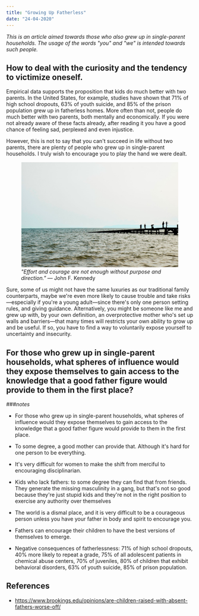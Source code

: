 ```yaml
---
title: "Growing Up Fatherless"
date: "24-04-2020"
---
```


*This is an article aimed towards those who also grew up in single-parent households. The usage of the words "you" and "we" is intended towards such people.*

## How to deal with the curiosity and the tendency to victimize oneself. 

Empirical data supports the proposition that kids do much better with two parents. In the United States, for example, studies have shown that 71% of high school dropouts, 63% of youth suicide, and 85% of the prison population grew up in fatherless homes. More often than not, people do much better with two parents, both mentally and economically. If you were not already aware of these facts already, after reading it you have a good chance of feeling sad, perplexed and even injustice.

However, this is not to say that you can't succeed in life without two parents, there are plenty of people who grew up in single-parent households. I truly wish to encourage you to play the hand we were dealt.

<figure><img src="https://raw.githubusercontent.com/masayaShinoda/photography/master/src/assets/images/fulls/05.jpg" alt="Seas of southern Cambodia"></img><figcaption><i>"Effort and courage are not enough without purpose and direction."</i> — John F. Kennedy</figcaption></figure>

Sure, some of us might not have the same luxuries as our traditional family counterparts, maybe we're even more likely to cause trouble and take risks—especially if you're a young adult—since there's only one person setting rules, and giving guidance. Alternatively, you might be someone like me and grew up with, by your own definition, an overprotective mother who's set up walls and barriers—that many times will restricts your own ability to grow up and be useful. If so, you have to find a way to voluntarily expose yourself to uncertainty and insecurity.



## For those who grew up in single-parent households, what spheres of influence would they expose themselves to gain access to the knowledge that a good father figure would provide to them in the first place?  






###*notes*


* For those who grew up in single-parent households, what spheres of influence would they expose themselves to gain access to the knowledge that a good father figure would provide to them in the first place.

* To some degree, a good mother can provide that. Although it's hard   for one person to be everything.

* It's very difficult for women to make the shift from merciful to encouraging disciplinarian.

* Kids who lack fathers: to some degree they can find that from friends. They generate the missing masculinity in a gang, but that's not so good because they're just stupid kids and they're not in the right position to exercise any authority over themselves

* The world is a dismal place, and it is very difficult to be a courageous person unless you have your father in body and spirit to encourage you.

* Fathers can encourage their children to have the best versions of themselves to emerge. 

* Negative consequences of fatherlessness:  71% of high school dropouts, 40% more likely to repeat a grade, 75% of all adolescent patients in chemical abuse centers, 70% of juveniles, 80% of children that exhibit behavioral disorders, 63% of youth suicide, 85% of prison population.

## References 
* https://www.brookings.edu/opinions/are-children-raised-with-absent-fathers-worse-off/


